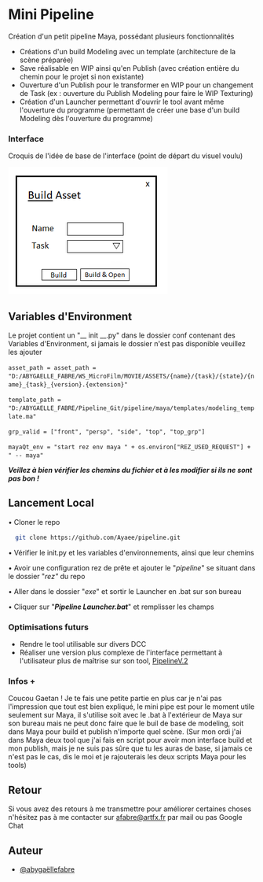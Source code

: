 # Mini Pipeline

Création d'un petit pipeline Maya, possédant plusieurs fonctionnalités



- Créations d'un build Modeling avec un template (architecture de la scène préparée)
- Save réalisable en WIP ainsi qu'en Publish (avec création entière du chemin pour le projet si non existante)
- Ouverture d'un Publish pour le transformer en WIP pour un changement de Task (ex : ouverture du Publish Modeling pour faire le WIP Texturing)
- Création d'un Launcher permettant d'ouvrir le tool avant même l'ouverture du programme (permettant de créer une base d'un build Modeling dès l'ouverture du programme)


### Interface

Croquis de l'idée de base de l'interface (point de départ du visuel voulu)

![Interface](img/interface.png)
## Variables d'Environment

Le projet contient un "__ init __.py" dans le dossier conf contenant des Variables d'Environment, si jamais le dossier n'est pas disponible veuillez les ajouter

`asset_path = asset_path = "D:/ABYGAELLE_FABRE/WS_MicroFilm/MOVIE/ASSETS/{name}/{task}/{state}/{name}_{task}_{version}.{extension}"`

`template_path = "D:/ABYGAELLE_FABRE/Pipeline_Git/pipeline/maya/templates/modeling_template.ma"`

`grp_valid = ["front", "persp", "side", "top", "top_grp"]`

`mayaQt_env = "start rez env maya " + os.environ["REZ_USED_REQUEST"] + " -- maya"`

***Veillez à bien vérifier les chemins du fichier et à les modifier si ils ne sont pas bon !***

## Lancement Local

• Cloner le repo

```bash
  git clone https://github.com/Ayaee/pipeline.git
```

• Vérifier le init.py et les variables d'environnements, ainsi que leur chemins

• Avoir une configuration rez de prête et ajouter le "*pipeline*" se situant dans le dossier "*rez"* du repo

• Aller dans le dossier "*exe*" et sortir le Launcher en .bat sur son bureau

• Cliquer sur "***Pipeline Launcher.bat***" et remplisser les champs



### Optimisations futurs

- Rendre le tool utilisable sur divers DCC
- Réaliser une version plus complexe de l'interface permettant à l'utilisateur plus de maîtrise sur son tool, [PipelineV.2](https://github.com/Ayaee/Pipeline_Browser)


### Infos +
Coucou Gaetan ! Je te fais une petite partie en plus car je n'ai pas l'impression que tout est bien expliqué, le mini pipe est pour le moment utile seulement sur Maya, il s'utilise soit avec le .bat à l'extérieur de Maya sur son bureau mais ne peut donc faire que le buil de base de modeling, soit dans Maya pour build et publish n'importe quel scène.
(Sur mon ordi j'ai dans Maya deux tool que j'ai fais en script pour avoir mon interface build et mon publish, mais je ne suis pas sûre que tu les auras de base, si jamais ce n'est pas le cas, dis le moi et je rajouterais les deux scripts Maya pour les tools)


## Retour

Si vous avez des retours à me transmettre pour améliorer certaines choses n'hésitez pas à me contacter sur afabre@artfx.fr par mail ou pas Google Chat


## Auteur

- [@abygaëllefabre](https://github.com/Ayaee)

